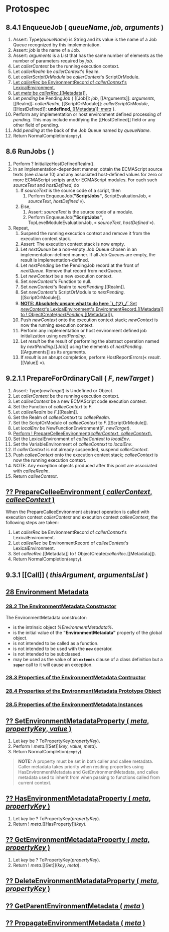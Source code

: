 # Protospec

## 8.4.1 EnqueueJob ( _queueName_, _job_, _arguments_ )

1.  Assert: Type(_queueName_) is String and its value is the name of a Job Queue
    recognized by this implementation.
2.  Assert: _job_ is the name of a Job.
3.  Assert: _arguments_ is a List that has the same number of elements as the
    number of parameters required by _job_.
4.  Let _callerContext_ be the running execution context.
5.  Let _callerRealm_ be _callerContext_'s Realm.
6.  Let _callerScriptOrModule_ be _callerContext_'s ScriptOrModule.
7.  <ins>Let _callerRec_ be EnvironmentRecord of _callerContext_'s
    LexicalEnvironment.</ins>
8.  <ins>Let _meta_ be _callerRec_.\[\[Metadata]].</ins>
9.  Let _pending_ be PendingJob { \[\[Job]]: _job_, \[\[Arguments]]:
    _arguments_, \[\[Realm]]: _callerRealm_, \[\[ScriptOrModule]]:
    _callerScriptOrModule_, \[\[HostDefined]]: **undefined**<ins>,
    \[\[Metadata]]: _meta_</ins> }.
10. Perform any implementation or host environment defined processing of
    _pending_. This may include modifying the \[\[HostDefined]] field or any
    other field of pending.
11. Add _pending_ at the back of the Job Queue named by _queueName_.
12. Return NormalCompletion(`empty`).

## 8.6 RunJobs ( )

1. Perform ? InitializeHostDefinedRealm().
2. In an implementation-dependent manner, obtain the ECMAScript source texts
   (see clause 10) and any associated host-defined values for zero or more
   ECMAScript scripts and/or ECMAScript modules. For each such _sourceText_ and
   _hostDefined_, do
    1. If _sourceText_ is the source code of a script, then
        1. Perform EnqueueJob(**"ScriptJobs"**, ScriptEvaluationJob, «
           _sourceText_, _hostDefined_ »).
    2. Else,
        1. Assert: _sourceText_ is the source code of a module.
        2. Perform EnqueueJob(**"ScriptJobs"**, TopLevelModuleEvaluationJob, «
           _sourceText_, _hostDefined_ »).
3. Repeat,
    1. Suspend the running execution context and remove it from the execution
       context stack.
    2. Assert: The execution context stack is now empty.
    3. Let _nextQueue_ be a non-empty Job Queue chosen in an
       implementation-defined manner. If all Job Queues are empty, the result is
       implementation-defined.
    4. Let _nextPending_ be the PendingJob record at the front of _nextQueue_.
       Remove that record from nextQueue.
    5. Let _newContext_ be a new execution context.
    6. Set _newContext_'s Function to null.
    7. Set _newContext_'s Realm to _nextPending_.\[\[Realm]].
    8. Set _newContext_'s ScriptOrModule to _nextPending_.\[\[ScriptOrModule]].
    9. <ins>**NOTE: Absolutely unsure what to do here ¯\\\_(ツ)\_/¯** Set
       _newContext_'s LexicalEnvironment's EnvironmentRecord.\[\[Metadata]] to !
       ObjectCreate(_nextPending_.\[\[Metadata]]).</ins>
    10. Push _newContext_ onto the execution context stack; _newContext_ is now
        the running execution context.
    11. Perform any implementation or host environment defined job
        initialization using _nextPending_.
    12. Let _result_ be the result of performing the abstract operation named by
        _nextPending_.\[\[Job]] using the elements of
        _nextPending_.\[\[Arguments]] as its arguments.
    13. If _result_ is an abrupt completion, perform HostReportErrors(«
        _result_.\[\[Value]] »).

## 9.2.1.1 PrepareForOrdinaryCall ( _F_, _newTarget_ )

1.  Assert: Type(_newTarget_) is Undefined or Object.
2.  Let _callerContext_ be the running execution context.
3.  Let _calleeContext_ be a new ECMAScript code execution context.
4.  Set the Function of _calleeContext_ to _F_.
5.  Let _calleeRealm_ be _F_.\[\[Realm]].
6.  Set the Realm of _calleeContext_ to _calleeRealm_.
7.  Set the ScriptOrModule of _calleeContext_ to _F_.\[\[ScriptOrModule]].
8.  Let _localEnv_ be NewFunctionEnvironment(_F_, _newTarget_).
9.  <ins>Perform ! PrepareCelleeEnvironment(_callerContext_,
    _calleeContext_).</ins>
10. Set the LexicalEnvironment of _calleeContext_ to _localEnv_.
11. Set the VariableEnvironment of _calleeContext_ to _localEnv_.
12. If _callerContext_ is not already suspended, suspend _callerContext_.
13. Push _calleeContext_ onto the execution context stack; _calleeContext_ is
    now the running execution context.
14. NOTE: Any exception objects produced after this point are associated with
    _calleeRealm_.
15. Return _calleeContext_.

## <ins>?? PrepareCelleeEnvironment ( _callerContext_, _calleeContext_ )</ins>

When the PrepareCalleeEnvironment abstract operation is called with execution
context _callerContext_ and execution context _calleeContext_, the following
steps are taken:

1. Let _callerRec_ be EnvironmentRecord of _callerContext_'s LexicalEnvironment.
2. Let _calleeRec_ be EnvironmentRecord of _calleeContext_'s LexicalEnvironment.
3. Set _calleeRec_.\[\[Metadata]] to ! ObjectCreate(_callerRec_.\[\[Metadata]]).
4. Return NormalCompletion(`empty`).

## 9.3.1 \[\[Call]] ( _thisArgument_, _argumentsList_ )

## <ins>28 Environment Metadata</ins>

### <ins>28.2 The EnvironmentMetadata Constructor</ins>

The EnvironmentMetadata constructor:

-   is the intrinsic object _%EnvironmentMetadata%_.
-   is the initial value of the **"EnvironmentMetadata"** property of the global object.
-   is not intended to be called as a function.
-   is not intended to be used with the **`new`** operator.
-   is not intended to be subclassed.
-   may be used as the value of an **`extends`** clause of a class definition but a **`super`** call to it will cause an exception.

### <ins>28.3 Properties of the EnvironmentMetadata Contructor</ins>

### <ins>28.4 Properties of the EnvironmentMetadata Prototype Object</ins>

### <ins>28.5 Properties of the EnvironmentMetadata Instances</ins>

## <ins>?? SetEnvironmentMetadataProperty ( _meta_, _propertyKey_, _value_ )</ins>

1. Let _key_ be ? ToPropertyKey(_propertyKey_).
2. Perform ! _meta_.\[\[Set]](_key_, _value_, _meta_).
3. Return NormalCompletion(`empty`).

> **NOTE:** A property must be set in both caller and callee metadata. Caller
> metadata takes priority when resding properties using HasEnvironmentMetadata
> and GetEnvironmentMetadata, and callee metadata used to inherit from when
> passing to functions called from current context.

## <ins>?? HasEnvironmentMetadataProperty ( _meta_, _propertyKey_ )</ins>

1. Let _key_ be ? ToPropertyKey(_propertyKey_).
2. Return ! _meta_.\[\[HasProperty]](_key_).

## <ins>?? GetEnvironmentMetadataProperty ( _meta_, _propertyKey_ )</ins>

1. Let _key_ be ? ToPropertyKey(_propertyKey_).
2. Return ! _meta_.\[\[Get]](_key_, _meta_).

## <ins>?? DeleteEnvironmentMetadataProperty ( _meta_, _propertyKey_ )</ins>

## <ins>?? GetParentEnvironmentMetadata ( _meta_ )</ins>

## <ins>?? PropagateEnvironmentMetadata ( _meta_ )</ins>
